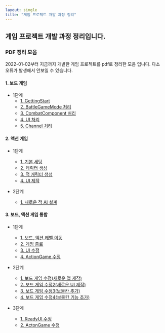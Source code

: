 ```yaml
---
layout: single
title: "게임 프로젝트 개발 과정 정리"
---
```


## 게임 프로젝트 개발 과정 정리입니다.


### PDF 정리 모음
2022-01-02부터 지금까지 개발한 게임 프로젝트를 pdf로 정리한 모음 입니다.
다소 오류가 발생해서 안보일 수 있습니다.

<!-- (https://docs.google.com/viewer?url=?raw=T)-->
#### 1. 보드 게임
* 1단계
  * [1. GettingStart](https://docs.google.com/viewer?url=https://github.com/jotaro124/jotaro124.github.io/blob/master/assets/pdfs/2022-04-27-Myfirstproject-posting/1.%20BoardGame/firststep/1.%20GettingStart/1.%20GettingStart.pdf?raw=T)
  * [2. BattleGameMode 처리](https://docs.google.com/viewer?url=https://github.com/jotaro124/jotaro124.github.io/blob/master/assets/pdfs/2022-04-27-Myfirstproject-posting/1.%20BoardGame/firststep/2.%20BattleGameMode%20%EC%B2%98%EB%A6%AC.pdf?raw=T)
  * [3. CombatComponent 처리](https://docs.google.com/viewer?url=https://github.com/jotaro124/jotaro124.github.io/blob/master/assets/pdfs/2022-04-27-Myfirstproject-posting/1.%20BoardGame/firststep/3.%20CombatComponent%20%EC%B2%98%EB%A6%AC.pdf?raw=T)
  * [4. UI 처리](https://docs.google.com/viewer?url=https://github.com/jotaro124/jotaro124.github.io/blob/master/assets/pdfs/2022-04-27-Myfirstproject-posting/1.%20BoardGame/firststep/4.%20UI%20%EC%B2%98%EB%A6%AC.pdf?raw=T)
  * [5. Channel 처리](https://docs.google.com/viewer?url=https://github.com/jotaro124/jotaro124.github.io/blob/master/assets/pdfs/2022-04-27-Myfirstproject-posting/1.%20BoardGame/firststep/5.%20Channel%20%EC%B2%98%EB%A6%AC.pdf?raw=T)

#### 2. 액션 게임
* 1단계
  * [1. 기본 세팅](https://docs.google.com/viewer?url=https://github.com/jotaro124/jotaro124.github.io/blob/master/assets/pdfs/2022-04-27-Myfirstproject-posting/2.%20ActionGame/firststep/1.%20%EA%B8%B0%EB%B3%B8%20%EC%84%B8%ED%8C%85.pdf?raw=T)
  * [2. 캐릭터 생성](https://docs.google.com/viewer?url=https://github.com/jotaro124/jotaro124.github.io/blob/master/assets/pdfs/2022-04-27-Myfirstproject-posting/2.%20ActionGame/firststep/2.%20%EC%BA%90%EB%A6%AD%ED%84%B0%20%EC%83%9D%EC%84%B1.pdf?raw=T)
  * [3. 적 캐릭터 생성](https://docs.google.com/viewer?url=https://github.com/jotaro124/jotaro124.github.io/blob/master/assets/pdfs/2022-04-27-Myfirstproject-posting/2.%20ActionGame/firststep/3.%20%EC%A0%81%20%EC%BA%90%EB%A6%AD%ED%84%B0%20%EC%83%9D%EC%84%B1.pdf?raw=T)
  * [4. UI 제작](https://docs.google.com/viewer?url=https://github.com/jotaro124/jotaro124.github.io/blob/master/assets/pdfs/2022-04-27-Myfirstproject-posting/2.%20ActionGame/firststep/4.1%20UI%20%EC%A0%9C%EC%9E%91.pdf?raw=T)

* 2단계
  * [1. 새로운 적 AI 설계](https://docs.google.com/viewer?url=https://github.com/jotaro124/jotaro124.github.io/blob/master/assets/pdfs/2022-04-27-Myfirstproject-posting/2.%20ActionGame/secondstep/1.%20%EC%83%88%EB%A1%9C%EC%9A%B4%20%EC%A0%81%20AI%20%EC%84%A4%EA%B3%84.pdf?raw=T)

#### 3. 보드, 액션 게임 통합
* 1단계
  * [1. 보드, 액션 레벨 이동](https://docs.google.com/viewer?url=https://github.com/jotaro124/jotaro124.github.io/blob/master/assets/pdfs/2022-04-27-Myfirstproject-posting/3.%20combine%20Board%2C%20Action%20Game/firststep/1.%20%EB%B3%B4%EB%93%9C%2C%20%EC%95%A1%EC%85%98%20%EB%A0%88%EB%B2%A8%20%EC%9D%B4%EB%8F%99.pdf?raw=T)
  * [2. 게임 종료](https://docs.google.com/viewer?url=https://github.com/jotaro124/jotaro124.github.io/blob/master/assets/pdfs/2022-04-27-Myfirstproject-posting/3.%20combine%20Board%2C%20Action%20Game/firststep/2.%20%EA%B2%8C%EC%9E%84%20%EC%A2%85%EB%A3%8C.pdf?raw=T)
  * [3. UI 수정](https://docs.google.com/viewer?url=https://github.com/jotaro124/jotaro124.github.io/blob/master/assets/pdfs/2022-04-27-Myfirstproject-posting/3.%20combine%20Board%2C%20Action%20Game/firststep/3.%20UI%20%EC%88%98%EC%A0%95.pdf?raw=T)
  * [4. ActionGame 수정](https://docs.google.com/viewer?url=https://github.com/jotaro124/jotaro124.github.io/blob/master/assets/pdfs/2022-04-27-Myfirstproject-posting/3.%20combine%20Board%2C%20Action%20Game/firststep/4.%20ActionGame%20%EC%88%98%EC%A0%95.pdf?raw=T)

* 2단계
  * [1. 보드 게임 수정(새로운 맵 제작)](https://docs.google.com/viewer?url=https://github.com/jotaro124/jotaro124.github.io/blob/master/assets/pdfs/2022-04-27-Myfirstproject-posting/3.%20combine%20Board%2C%20Action%20Game/secondstep/1.%20%EB%B3%B4%EB%93%9C%20%EA%B2%8C%EC%9E%84%20%EC%88%98%EC%A0%95.pdf?raw=T)
  * [2. 보드 게임 수정2(새로운 UI 제작)](https://docs.google.com/viewer?url=https://github.com/jotaro124/jotaro124.github.io/blob/master/assets/pdfs/2022-04-27-Myfirstproject-posting/3.%20combine%20Board%2C%20Action%20Game/secondstep/2.%20%EB%B3%B4%EB%93%9C%20%EA%B2%8C%EC%9E%84%20%EC%88%98%EC%A0%952.pdf?raw=T)
  * [3. 보드 게임 수정3(보물칸 추가)](https://docs.google.com/viewer?url=https://github.com/jotaro124/jotaro124.github.io/blob/master/assets/pdfs/2022-04-27-Myfirstproject-posting/3.%20combine%20Board%2C%20Action%20Game/secondstep/3.%20%EB%B3%B4%EB%93%9C%20%EA%B2%8C%EC%9E%84%20%EC%88%98%EC%A0%953(%EB%B3%B4%EB%AC%BC%EC%B9%B8%20%EC%B6%94%EA%B0%80).pdf?raw=T)
  * [4. 보드 게임 수정4(보물칸 기능 추가)](https://docs.google.com/viewer?url=https://github.com/jotaro124/jotaro124.github.io/blob/master/assets/pdfs/2022-04-27-Myfirstproject-posting/3.%20combine%20Board%2C%20Action%20Game/secondstep/4.%20%EB%B3%B4%EB%93%9C%20%EA%B2%8C%EC%9E%84%20%EC%88%98%EC%A0%954(%EB%B3%B4%EB%AC%BC%EC%B9%B8%20%EA%B8%B0%EB%8A%A5%20%EC%B6%94%EA%B0%80).pdf?raw=T)
  
* 3단계
  * [1. ReadyUI 수정](https://docs.google.com/viewer?url=https://github.com/jotaro124/jotaro124.github.io/blob/master/assets/pdfs/2022-04-27-Myfirstproject-posting/3.%20combine%20Board%2C%20Action%20Game/thirdstep/1.%20ReadyUI%20%EC%88%98%EC%A0%95.pdf?raw=T)
  * [2. ActonGame 수정](https://docs.google.com/viewer?url=https://github.com/jotaro124/jotaro124.github.io/blob/master/assets/pdfs/2022-04-27-Myfirstproject-posting/3.%20combine%20Board%2C%20Action%20Game/thirdstep/2.%20ActonGame%20%EC%88%98%EC%A0%95.pdf?raw=T)
  
